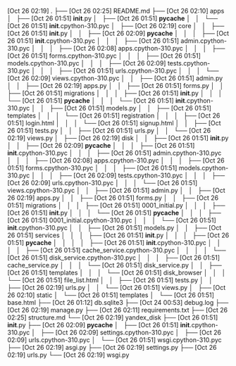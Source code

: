   [Oct 26 02:19]  .
  ├── [Oct 26 02:25]  README.md
  ├── [Oct 26 02:10]  apps
  │   ├── [Oct 26 01:51]  __init__.py
  │   ├── [Oct 26 01:51]  __pycache__
  │   │   └── [Oct 26 01:51]  __init__.cpython-310.pyc
  │   ├── [Oct 26 02:19]  core
  │   │   ├── [Oct 26 01:51]  __init__.py
  │   │   ├── [Oct 26 02:09]  __pycache__
  │   │   │   ├── [Oct 26 01:51]  __init__.cpython-310.pyc
  │   │   │   ├── [Oct 26 01:51]  admin.cpython-310.pyc
  │   │   │   ├── [Oct 26 02:08]  apps.cpython-310.pyc
  │   │   │   ├── [Oct 26 01:51]  forms.cpython-310.pyc
  │   │   │   ├── [Oct 26 01:51]  models.cpython-310.pyc
  │   │   │   ├── [Oct 26 02:09]  tests.cpython-310.pyc
  │   │   │   ├── [Oct 26 01:51]  urls.cpython-310.pyc
  │   │   │   └── [Oct 26 02:09]  views.cpython-310.pyc
  │   │   ├── [Oct 26 01:51]  admin.py
  │   │   ├── [Oct 26 02:19]  apps.py
  │   │   ├── [Oct 26 01:51]  forms.py
  │   │   ├── [Oct 26 01:51]  migrations
  │   │   │   ├── [Oct 26 01:51]  __init__.py
  │   │   │   └── [Oct 26 01:51]  __pycache__
  │   │   │       └── [Oct 26 01:51]  __init__.cpython-310.pyc
  │   │   ├── [Oct 26 01:51]  models.py
  │   │   ├── [Oct 26 01:51]  templates
  │   │   │   └── [Oct 26 01:51]  registration
  │   │   │       ├── [Oct 26 01:51]  login.html
  │   │   │       └── [Oct 26 01:51]  signup.html
  │   │   ├── [Oct 26 01:51]  tests.py
  │   │   ├── [Oct 26 01:51]  urls.py
  │   │   └── [Oct 26 02:19]  views.py
  │   ├── [Oct 26 02:19]  disk
  │   │   ├── [Oct 26 01:51]  __init__.py
  │   │   ├── [Oct 26 02:09]  __pycache__
  │   │   │   ├── [Oct 26 01:51]  __init__.cpython-310.pyc
  │   │   │   ├── [Oct 26 01:51]  admin.cpython-310.pyc
  │   │   │   ├── [Oct 26 02:08]  apps.cpython-310.pyc
  │   │   │   ├── [Oct 26 01:51]  forms.cpython-310.pyc
  │   │   │   ├── [Oct 26 01:51]  models.cpython-310.pyc
  │   │   │   ├── [Oct 26 02:09]  tests.cpython-310.pyc
  │   │   │   ├── [Oct 26 02:09]  urls.cpython-310.pyc
  │   │   │   └── [Oct 26 01:51]  views.cpython-310.pyc
  │   │   ├── [Oct 26 01:51]  admin.py
  │   │   ├── [Oct 26 02:19]  apps.py
  │   │   ├── [Oct 26 01:51]  forms.py
  │   │   ├── [Oct 26 01:51]  migrations
  │   │   │   ├── [Oct 26 01:51]  0001_initial.py
  │   │   │   ├── [Oct 26 01:51]  __init__.py
  │   │   │   └── [Oct 26 01:51]  __pycache__
  │   │   │       ├── [Oct 26 01:51]  0001_initial.cpython-310.pyc
  │   │   │       └── [Oct 26 01:51]  __init__.cpython-310.pyc
  │   │   ├── [Oct 26 01:51]  models.py
  │   │   ├── [Oct 26 01:51]  services
  │   │   │   ├── [Oct 26 01:51]  __init__.py
  │   │   │   ├── [Oct 26 01:51]  __pycache__
  │   │   │   │   ├── [Oct 26 01:51]  __init__.cpython-310.pyc
  │   │   │   │   ├── [Oct 26 01:51]  cache_service.cpython-310.pyc
  │   │   │   │   └── [Oct 26 01:51]  disk_service.cpython-310.pyc
  │   │   │   ├── [Oct 26 01:51]  cache_service.py
  │   │   │   └── [Oct 26 01:51]  disk_service.py
  │   │   ├── [Oct 26 01:51]  templates
  │   │   │   └── [Oct 26 01:51]  disk_browser
  │   │   │       └── [Oct 26 01:51]  file_list.html
  │   │   ├── [Oct 26 01:51]  tests.py
  │   │   ├── [Oct 26 02:19]  urls.py
  │   │   └── [Oct 26 01:51]  views.py
  │   ├── [Oct 26 02:10]  static
  │   └── [Oct 26 01:51]  templates
  │       └── [Oct 26 01:51]  base.html
  ├── [Oct 26 01:12]  db.sqlite3
  ├── [Oct 24 00:53]  debug.log
  ├── [Oct 26 02:19]  manage.py
  ├── [Oct 26 02:11]  requirements.txt
  ├── [Oct 26 02:25]  structure.md
  └── [Oct 26 02:19]  yandex_disk
      ├── [Oct 26 01:51]  __init__.py
      ├── [Oct 26 02:09]  __pycache__
      │   ├── [Oct 26 01:51]  __init__.cpython-310.pyc
      │   ├── [Oct 26 02:09]  settings.cpython-310.pyc
      │   ├── [Oct 26 02:09]  urls.cpython-310.pyc
      │   └── [Oct 26 01:51]  wsgi.cpython-310.pyc
      ├── [Oct 26 02:19]  asgi.py
      ├── [Oct 26 02:19]  settings.py
      ├── [Oct 26 02:19]  urls.py
      └── [Oct 26 02:19]  wsgi.py
